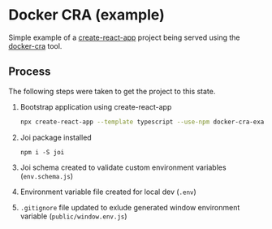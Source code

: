 # Docker CRA (example)

Simple example of a [create-react-app](https://create-react-app.dev/) project being served using the [docker-cra](https://github.com/danielemery/docker-cra) tool.

## Process

The following steps were taken to get the project to this state.

1. Bootstrap application using create-react-app

   ```sh
   npx create-react-app --template typescript --use-npm docker-cra-example
   ```

2. Joi package installed
   ```
   npm i -S joi
   ```
3. Joi schema created to validate custom environment variables (`env.schema.js`)
4. Environment variable file created for local dev (`.env`)
5. `.gitignore` file updated to exlude generated window environment variable (`public/window.env.js`)
